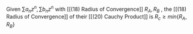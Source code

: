 Given $\sum a_nz^n, \sum b_nz^n$ with [[(18) Radius of Convergence]] $R_A, R_B$ , the [[(18) Radius of Convergence]] of their [[(20) Cauchy Product]] is $R_c \ge min\{R_A, R_B\}$
